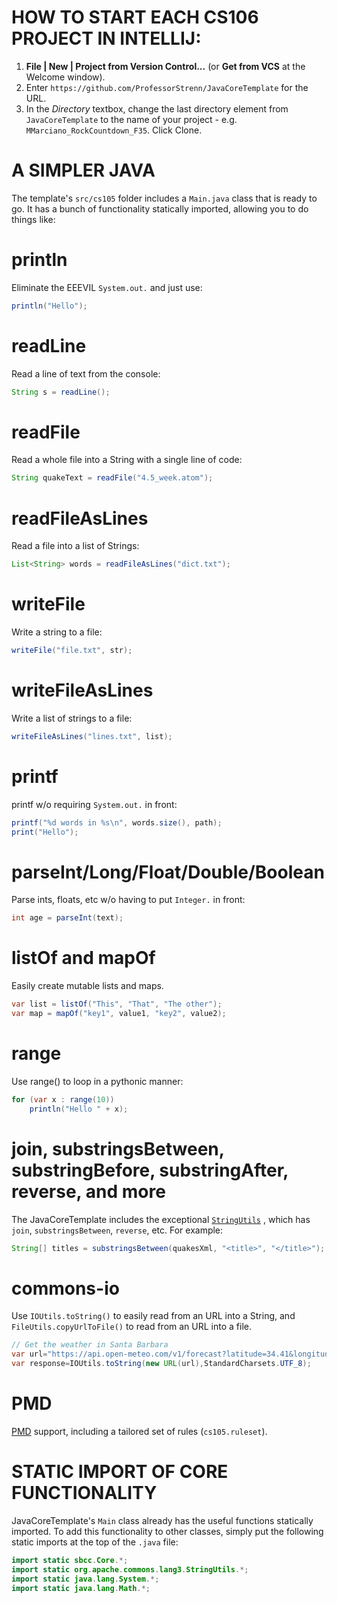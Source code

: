 # HOW TO START EACH CS106 PROJECT IN INTELLIJ:

1. **File | New | Project from Version Control...** (or **Get from VCS** at the Welcome window).
2. Enter `https://github.com/ProfessorStrenn/JavaCoreTemplate` for the URL.
3. In the _Directory_ textbox, change the last directory element from `JavaCoreTemplate` to the name of your project -
   e.g. `MMarciano_RockCountdown_F35`. Click Clone.

# A SIMPLER JAVA

The template's `src/cs105` folder includes a `Main.java` class that is ready to go. It has a bunch of functionality
statically imported, allowing you to do things like:

# println

Eliminate the EEEVIL `System.out.` and just use:

``` java
println("Hello");
```

# readLine

Read a line of text from the console:

``` java
String s = readLine();
```

# readFile

Read a whole file into a String with a single line of code:

``` java
String quakeText = readFile("4.5_week.atom");
```

# readFileAsLines

Read a file into a list of Strings:

``` java
List<String> words = readFileAsLines("dict.txt");
```

# writeFile

Write a string to a file:

``` java
writeFile("file.txt", str);
```

# writeFileAsLines

Write a list of strings to a file:

``` java
writeFileAsLines("lines.txt", list);
```

# printf

printf w/o requiring `System.out.` in front:

``` java
printf("%d words in %s\n", words.size(), path);
print("Hello");
```

# parseInt/Long/Float/Double/Boolean

Parse ints, floats, etc w/o having to put `Integer.` in front:

``` java
int age = parseInt(text);
```

# listOf and mapOf

Easily create mutable lists and maps.

``` java
var list = listOf("This", "That", "The other");
var map = mapOf("key1", value1, "key2", value2);
```

# range

Use range() to loop in a pythonic manner:

``` java
for (var x : range(10))
	println("Hello " + x);
```

# join, substringsBetween, substringBefore, substringAfter, reverse, and more

The JavaCoreTemplate includes the
exceptional [
`StringUtils`](https://commons.apache.org/proper/commons-lang/apidocs/org/apache/commons/lang3/StringUtils.html)
, which has `join`, `substringsBetween`, `reverse`, etc. For example:

``` java
String[] titles = substringsBetween(quakesXml, "<title>", "</title>");
```

# commons-io

Use `IOUtils.toString()` to easily read from an URL into a String, and `FileUtils.copyUrlToFile()` to read from an URL
into a file.

``` java
// Get the weather in Santa Barbara
var url="https://api.open-meteo.com/v1/forecast?latitude=34.41&longitude=-119.71&current_weather=true&temperature_unit=fahrenheit&windspeed_unit=mph&precipitation_unit=inch&timezone=America%2FLos_Angeles";
var response=IOUtils.toString(new URL(url),StandardCharsets.UTF_8);
```

# PMD

[PMD](https://pmd.github.io/) support, including a tailored set of rules (`cs105.ruleset`).

# STATIC IMPORT OF CORE FUNCTIONALITY

JavaCoreTemplate's `Main` class already has the useful functions statically imported. To add this functionality to other
classes, simply put the following static imports at the top of the `.java` file:

``` java
import static sbcc.Core.*;
import static org.apache.commons.lang3.StringUtils.*;
import static java.lang.System.*;
import static java.lang.Math.*;
```
